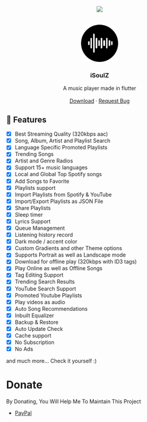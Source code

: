 
<center><img src="https://capsule-render.vercel.app/api?type=waving&color=gradient&height=200&section=header&text=iSoulZ&fontSize=80&fontAlignY=35&animation=twinkling&fontColor=gradient" /></center>


<!-- PROJECT LOGO -->
<br />
<p align="center">
  <a href="https://github.com/sahilarun/iSoulZ">
    <img src="Launcher.png" alt="Pbot-plus" width="100" height="100">
  </a>
  <h3 align="center">iSoulZ</h3>
 <p align="center">
    A music player made in flutter
    <br />
    <br />
    <a href="https://github.com/sahilarun/iSoulZ/releases/tag/v0.1.0">Download</a>
    ·
    <a href="https://github.com/sahilarun/iSoulZ/issues">Request Bug</a>
  </p>
</p>
<!-- ABOUT THE PROJECT -->


## 🌟 Features
- [x] Best Streaming Quality (320kbps aac)
- [x] Song, Album, Artist and Playlist Search
- [x] Language Specific Promoted Playlists
- [x] Trending Songs
- [x] Artist and Genre Radios
- [x] Support 15+ music languages
- [x] Local and Global Top Spotify songs
- [x] Add Songs to Favorite
- [x] Playlists support
- [x] Import Playlists from Spotify & YouTube
- [x] Import/Export Playlists as JSON File
- [x] Share Playlists
- [x] Sleep timer
- [x] Lyrics Support
- [x] Queue Management
- [x] Listening history record
- [x] Dark mode / accent color
- [x] Custom Gradients and other Theme options
- [x] Supports Portrait as well as Landscape mode
- [x] Download for offline play (320kbps with ID3 tags)
- [x] Play Online as well as Offline Songs
- [x] Tag Editing Support
- [x] Trending Search Results
- [x] YouTube Search Support
- [x] Promoted Youtube Playlists
- [x] Play videos as audio
- [x] Auto Song Recommendations
- [x] Inbuilt Equalizer
- [x] Backup & Restore
- [x] Auto Update Check
- [x] Cache support
- [x] No Subscription
- [x] No Ads

and much more...
Check it yourself :)


# Donate

 By Donating, You Will Help Me To Maintain This Project 

- [PayPal](https://www.paypal.me/SahilArun0)


[version-shield]: https://img.shields.io/github/package-json/v/sahilarun/iSoulZ?style=for-the-badge
[version-url]: https://github.com/sahilarun/iSoulZ
[contributors-shield]: https://img.shields.io/github/contributors/sahilarun/iSoulZ.svg?style=for-the-badge
[contributors-url]: https://github.com/sahilarun/iSoulZ/graphs/contributors
[forks-shield]: https://img.shields.io/github/forks/sahilarun/iSoulZ.svg?style=for-the-badge
[forks-url]: https://github.com/sahilarun/iSoulZ/network/members
[stars-shield]: https://img.shields.io/github/stars/sahilarun/iSoulZ.svg?style=for-the-badge
[stars-url]: https://github.com/sahilarun/iSoulZ/stargazers
[issues-shield]: https://img.shields.io/github/issues/sahilarun/iSoulZ.svg?style=for-the-badge
[issues-url]: https://github.com/sahilarun/iSoulZ/issues
[license-shield]: https://img.shields.io/github/license/sahilarun/iSoulZ.svg?style=for-the-badge
[license-url]: https://github.com/sahilarun/iSoulZ/blob/master/LICENSE
